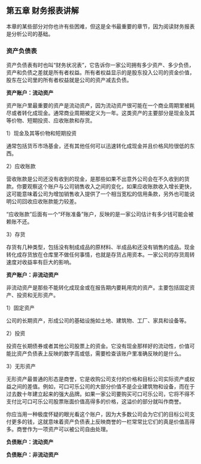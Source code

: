 ## 第五章 财务报表讲解

本章的某些部分对你也许有些困难，但这是全书最重要的章节，因为阅读财务报表是分析公司的基础。

### 资产负债表

资产负债表有时也叫“财务状况表”，它告诉你一家公司拥有多少资产、多少负债，资产和负债之差就是所有者权益。所有者权益显示的是股东投入公司的资金价值，股东在公司里的所有者权益就是公司的资产减去负债。

**资产账户：流动资产**

资产账户里最重要的资产是流动资产，因为流动资产很可能在一个商业周期里被耗尽或者转化成现金。通常商业周期被定义为一年。这类资产的主要部分是现金及其等价物、短期投资、应收账款和存货。

1）现金及其等价物和短期投资

通常包括货币市场基金，还有其他任何可以迅速转化成现金并且价格风险很低的东西。

2）应收账款

营收账款是公司还没有收到的现金，是那些如果不出意外公司会在不久收到的货款。你要观察这个账户与公司销售收入之间的变化，如果应收账款收入增长更快，这可能意味着公司为增加销售收入提供了一个相当宽松的信用条款，另外也可能说明公司回收应收账款能力较差。

“应收账款”后面有一个“坏账准备”账户，反映的是一家公司估计有多少钱可能会被赖账不还。

3）存货

存货有几种类型，包括没有制成成品的原材料、半成品和还没有销售的成品。现金转化成存货放在仓库里不做任何事情，也就是存货占用资本。一家公司的存货周转速度对收益率有巨大的影响。

**资产账户：非流动资产**

非流动资产是那些不能转化成现金或在报告期内要耗用完的资产。主要包括固定资产、投资和无形资产。

1）固定资产

公司的长期资产，形成公司的基础设施如土地、建筑物、工厂、家具和设备等。

2）投资

投资在长期债券或者其他公司股票上的资金。它没有现金那样好的流动性，价值可能比资产负债表上反映的数字高或低，需要检查该账户里准确反映的是什么。

3）无形资产

无形资产最普通的形态是商誉，它是收购公司支付的价格和目标公司实际资产或权益之间的差值。例如，可口可乐公司的大部分价值不是企业建筑物和设备，而在于过去数十年建立起来的强大品牌。如果一家公司要购买可口可乐公司，它将不得不支付比可口可乐公司股票账面价值高得多的价格，这溢价的部分就叫作商誉。

你应当用一种极度怀疑的眼光看这个账户，因为大多数公司会为它们的目标公司支付更多的钱，这就意味着资产负债表上反映商誉的一栏常常比它们的真是价值高得多。商誉作为一项资产可以被公司自由处理。

**负债账户：流动资产**

**负债账户：非流动资产**
